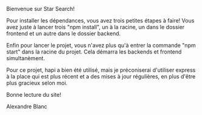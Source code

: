 Bienvenue sur Star Search! 

Pour installer les dépendances, vous avez trois petites étapes à faire!
Vous avez juste à lancer trois "npm install", un à la racine, un dans le dossier frontend et un autre dans le dossier backend.

Enfin pour lancer le projet, vous n'avez plus qu'à entrer la commande "npm start" dans la racine du projet.
Cela démarra les backends et frontend simultanèment.

Pour ce projet, hapi a bien été utilisé, mais je préconiserai d'utiliser express à la place qui 
est plus récent et a des mises à jour régulières, en plus d'être plus gracieux selon moi. 

Bonne lecture du site!

Alexandre Blanc

